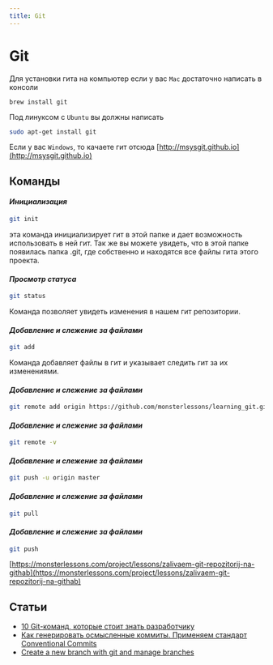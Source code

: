 ```yaml
---
title: Git
---
```


# Git

Для установки гита на компьютер если у вас `Mac` достаточно написать в консоли

```shell
brew install git
```

Под линуксом с `Ubuntu` вы должны написать

```bash
sudo apt-get install git
```
Если у вас `Windows`, то качаете гит отсюда [http://msysgit.github.io](http://msysgit.github.io)

## Команды

#### *Инициализация*

```bash
git init
```
эта команда инициализирует гит в этой папке и дает возможность использовать в ней гит. Так же вы можете увидеть, что в этой папке появилась папка .git, где собственно и находятся все файлы гита этого проекта.

#### *Просмотр статуса*

```bash
git status
```

Команда позволяет увидеть изменения в нашем гит репозитории.

#### *Добавление и слежение за файлами*

```bash
git add
```

Команда добавляет файлы в гит и указывает следить гит за их изменениями.

#### *Добавление и слежение за файлами*

```bash
git remote add origin https://github.com/monsterlessons/learning_git.git
```

#### *Добавление и слежение за файлами*

```bash
git remote -v
```

#### *Добавление и слежение за файлами*

```bash
git push -u origin master
```

#### *Добавление и слежение за файлами*

```bash
git pull
```

#### *Добавление и слежение за файлами*

```bash
git push
```

[https://monsterlessons.com/project/lessons/zalivaem-git-repozitorij-na-githab](https://monsterlessons.com/project/lessons/zalivaem-git-repozitorij-na-githab)

## Статьи

- [10 Git-команд, которые стоит знать разработчику](https://m.habr.com/ru/company/skillbox/blog/442260/)
- [Как генерировать осмысленные коммиты. Применяем стандарт Conventional Commits](https://m.habr.com/ru/company/yandex/blog/431432/)
- [Create a new branch with git and manage branches](https://github.com/Kunena/Kunena-Forum/wiki/Create-a-new-branch-with-git-and-manage-branches)